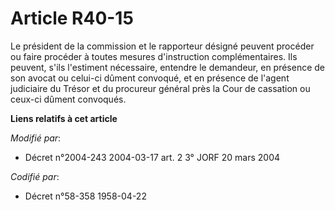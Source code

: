 # Article R40-15

Le président de la commission et le rapporteur désigné peuvent procéder ou faire procéder à toutes mesures d'instruction
complémentaires. Ils peuvent, s'ils l'estiment nécessaire, entendre le demandeur, en présence de son avocat ou celui-ci
dûment convoqué, et en présence de l'agent judiciaire du Trésor et du procureur général près la Cour de cassation ou ceux-ci
dûment convoqués.

**Liens relatifs à cet article**

_Modifié par_:

  - Décret n°2004-243 2004-03-17 art. 2 3° JORF 20 mars 2004

_Codifié par_:

  - Décret n°58-358 1958-04-22
